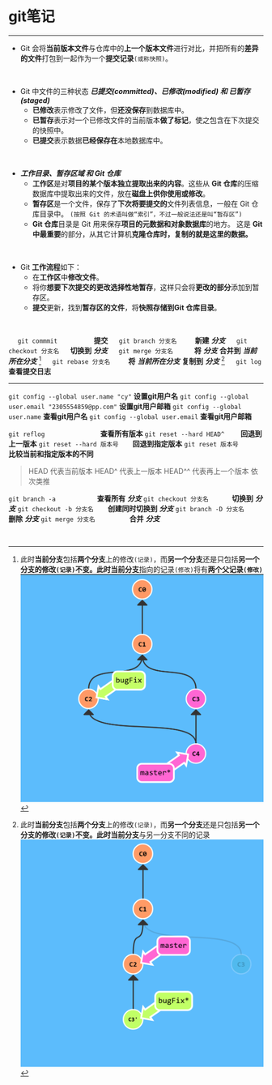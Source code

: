 # git笔记
---
* Git 会将**当前版本文件**与仓库中的**上一个版本文件**进行对比，并把所有的**差异的文件**打包到一起作为一个**提交记录**`(或称快照)`。
<br>

* Git 中文件的三种状态 ***已提交(committed)、已修改(modified) 和 已暂存(staged)***
    * **已修改**表示修改了文件，但**还没保存**到数据库中。
    * **已暂存**表示对一个已修改文件的当前版本**做了标记**，使之包含在下次提交的快照中。
    * **已提交**表示数据**已经保存在**本地数据库中。
<br>

* ***工作目录、暂存区域 和 Git 仓库***
    * **工作区**是对**项目的某个版本独立提取出来的内容**。这些从 **Git 仓库**的压缩数据库中提取出来的文件，放在**磁盘上供你使用或修改**。
    * **暂存区**是一个文件，保存了**下次将要提交的**文件列表信息，一般在 Git 仓库目录中。 `(按照 Git 的术语叫做“索引”，不过一般说法还是叫“暂存区”)`
    * **Git 仓库**目录是 Git 用来保存**项目的元数据和对象数据库**的地方。 这是 **Git 中最重要**的部分，从其它计算机**克隆仓库时，复制的就是这里的数据。**
<br>

* Git **工作流程**如下：
    * 在**工作区**中**修改文件**。
    * 将你**想要下次提交的更改选择性地暂存**，这样只会将**更改的部分**添加到暂存区。
    * **提交**更新，找到**暂存区的文件**，将**快照存储到Git 仓库目录**。


<br>

&emsp; `git commmit` 　　 　 　 **提交**
&emsp; `git branch 分支名` 　　 **新建** ***分支***
&emsp; `git checkout 分支名` 　 **切换到** ***分支***
&emsp; `git merge 分支名`　　　**将** ***分支*** **合并到** ***当前所在分支*** [^1]
&emsp; `git rebase 分支名` 　 　**将** ***当前所在分支*** **复制到** ***分支*** [^2]
&emsp; `git log`　　　　　　　**查看提交日志**
<br>


---

`git config --global user.name "cy"`
**设置git用户名**
`git config --global user.email "2305554859@pp.com"`
**设置git用户邮箱**
`git config --global user.name`
**查看git用户名**
`git config --global user.email`
**查看git用户邮箱**

`git reflog` 　 　　 　　　　**查看所有版本**
`git reset --hard HEAD^`　　 **回退到上一版本**
`git reset --hard 版本号`　　**回退到指定版本**
`git reset 版本号`　　　　　 **比较当前和指定版本的不同**

>HEAD 代表当前版本    HEAD^ 代表上一版本   HEAD^^  代表再上一个版本 依次类推

`git branch -a` 　　 　 　　**查看所有** ***分支***
`git checkout 分支名` 　　　**切换到** ***分支***
`git checkout -b 分支名`　　**创建同时切换到** ***分支***
`git branch -D 分支名`　　　**删除** ***分支***
`git merge 分支名`　 　 　 　**合并** ***分支***
















[^1]: 此时**当前分支**包括**两个分支**上的修改`(记录)`，而**另一个分支**还是只包括**另一个分支的修改`(记录)`**不变。此时**当前分支**指向的记录`(修改)`将有**两个父记录`(修改)`**
![git merge](/assets/2020-10-11__9-56-08.png)
<br>

[^2]: 此时**当前分支**包括**两个分支**上的修改`(记录)`，而**另一个分支**还是只包括**另一个分支的修改`(记录)`**不变。此时**当前分支**与另一分支不同的记录
![git rebase](/assets/2020-10-11__10-07-14.png)
